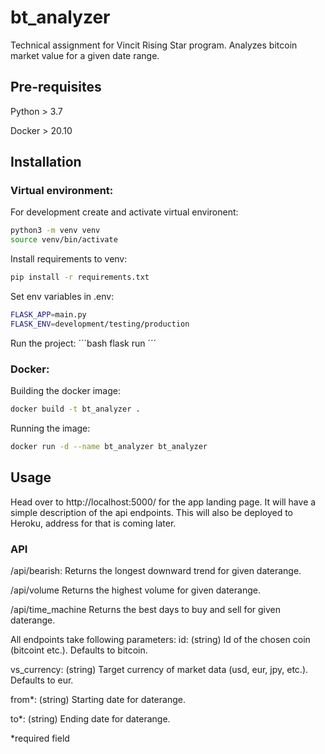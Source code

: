 # bt_analyzer
Technical assignment for Vincit Rising Star program. Analyzes bitcoin market value for a given date range.

## Pre-requisites

Python > 3.7

Docker > 20.10

## Installation

### Virtual environment:

For development create and activate virtual environent:
```bash
python3 -m venv venv
source venv/bin/activate
```

Install requirements to venv:
```bash
pip install -r requirements.txt
```

Set env variables in .env:
```bash
FLASK_APP=main.py
FLASK_ENV=development/testing/production
```

Run the project:
´´´bash
flask run
´´´

### Docker:

Building the docker image:
```bash
docker build -t bt_analyzer .
```

Running the image:
```bash
docker run -d --name bt_analyzer bt_analyzer
```

## Usage

Head over to http://localhost:5000/ for the app landing page. It will have a simple description of the api endpoints.
This will also be deployed to Heroku, address for that is coming later.

### API

/api/bearish:
Returns the longest downward trend for given daterange.

/api/volume
Returns the highest volume for given daterange.

/api/time_machine
Returns the best days to buy and sell for given daterange.

All endpoints take following parameters:
id: (string) Id of the chosen coin (bitcoint etc.). Defaults to bitcoin.

vs_currency: (string) Target currency of market data (usd, eur, jpy, etc.). Defaults to eur.

from*: (string) Starting date for daterange.

to*: (string) Ending date for daterange.

*required field